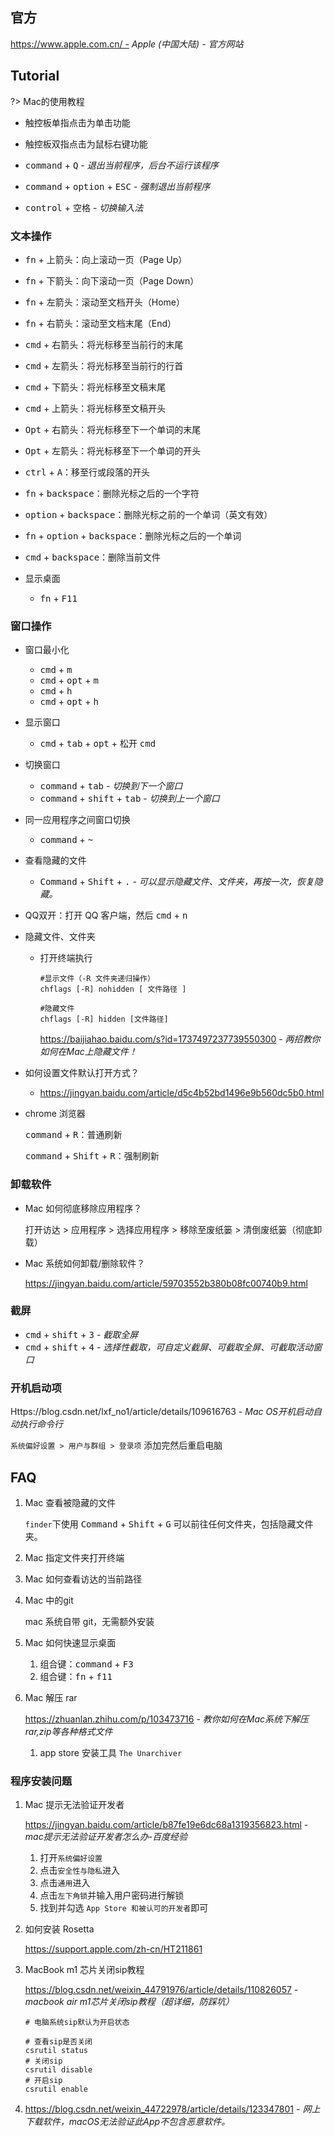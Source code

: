 ## 官方

https://www.apple.com.cn/ - *Apple (中国大陆) - 官方网站*

## Tutorial

?> Mac的使用教程

- 触控板单指点击为单击功能

- 触控板双指点击为鼠标右键功能

- <kbd>command</kbd> + <kbd>Q</kbd> - *退出当前程序，后台不运行该程序*

- <kbd>command</kbd> + <kbd>option</kbd> + <kbd>ESC</kbd> - *强制退出当前程序*

- <kbd>control</kbd> + <kbd>空格</kbd> - *切换输入法*

    

### 文本操作

- <kbd>fn</kbd> + <kbd>上箭头</kbd>：向上滚动一页（Page Up）
- <kbd>fn</kbd> + <kbd>下箭头</kbd>：向下滚动一页（Page Down）
- <kbd>fn</kbd> + <kbd>左箭头</kbd>：滚动至文档开头（Home）
- <kbd>fn</kbd> + <kbd>右箭头</kbd>：滚动至文档末尾（End）
- <kbd>cmd</kbd> + <kbd>右箭头</kbd>：将光标移至当前行的末尾
- <kbd>cmd</kbd> + <kbd>左箭头</kbd>：将光标移至当前行的行首
- <kbd>cmd</kbd> + <kbd>下箭头</kbd>：将光标移至文稿末尾
- <kbd>cmd</kbd> + <kbd>上箭头</kbd>：将光标移至文稿开头
- <kbd>Opt</kbd> + <kbd>右箭头</kbd>：将光标移至下一个单词的末尾
- <kbd>Opt</kbd> + <kbd>左箭头</kbd>：将光标移至下一个单词的开头
- <kbd>ctrl</kbd> + <kbd>A</kbd>：移至行或段落的开头
- <kbd>fn</kbd> + <kbd>backspace</kbd>：删除光标之后的一个字符
- <kbd>option</kbd> + <kbd>backspace</kbd>：删除光标之前的一个单词（英文有效）
- <kbd>fn</kbd> + <kbd>option</kbd> + <kbd>backspace</kbd>：删除光标之后的一个单词
- <kbd>cmd</kbd> + <kbd>backspace</kbd>：删除当前文件

- 显示桌面
  - <kbd>fn</kbd> + <kbd>F11</kbd>

### 窗口操作

- 窗口最小化
  - <kbd>cmd</kbd> + <kbd>m</kbd>
  - <kbd>cmd</kbd> + <kbd>opt</kbd> + <kbd>m</kbd>
  - <kbd>cmd</kbd> + <kbd>h</kbd>
  - <kbd>cmd</kbd> + <kbd>opt</kbd> + <kbd>h</kbd>

- 显示窗口
  - <kbd>cmd</kbd> + <kbd>tab</kbd> + <kbd>opt</kbd> + 松开 <kbd>cmd</kbd>

- 切换窗口

  - <kbd>command</kbd> + <kbd>tab</kbd> - *切换到下一个窗口*
  - <kbd>command</kbd> + <kbd>shift</kbd> + <kbd>tab</kbd> - *切换到上一个窗口*

- 同一应用程序之间窗口切换

  - <kbd>command</kbd> + <kbd>~</kbd>

- 查看隐藏的文件
  - <kbd>Command</kbd> + <kbd>Shift</kbd> + <kbd>.</kbd> - *可以显示隐藏文件、文件夹，再按一次，恢复隐藏。*

- QQ双开：打开 QQ 客户端，然后 <kbd>cmd</kbd> + <kbd>n</kbd>

- 隐藏文件、文件夹
    - 打开终端执行

        ```shell
        #显示文件（-R 文件夹递归操作）
        chflags [-R] nohidden [ 文件路径 ]
        
        #隐藏文件
        chflags [-R] hidden [文件路径]
        ```
        
        https://baijiahao.baidu.com/s?id=1737497237739550300 - *两招教你如何在Mac上隐藏文件！*

- 如何设置文件默认打开方式？
    - https://jingyan.baidu.com/article/d5c4b52bd1496e9b560dc5b0.html

- chrome 浏览器

  <kbd>command</kbd> + <kbd>R</kbd>：普通刷新

  <kbd>command</kbd> + <kbd>Shift</kbd> + <kbd>R</kbd>：强制刷新

### 卸载软件

- Mac 如何彻底移除应用程序？

  打开访达 > 应用程序 > 选择应用程序 > 移除至废纸篓 > 清倒废纸篓（彻底卸载）

- Mac 系统如何卸载/删除软件？

  https://jingyan.baidu.com/article/59703552b380b08fc00740b9.html

### 截屏

- <kbd>cmd</kbd> + <kbd>shift</kbd> + <kbd>3</kbd> - *截取全屏*
- <kbd>cmd</kbd> + <kbd>shift</kbd> + <kbd>4</kbd> - *选择性截取，可自定义截屏、可截取全屏、可截取活动窗口*

### 开机启动项

Https://blog.csdn.net/lxf_no1/article/details/109616763 - *Mac OS开机启动自动执行命令行*

`系统偏好设置 > 用户与群组 > 登录项` 添加完然后重启电脑

## FAQ

1. Mac 查看被隐藏的文件

   `finder`下使用 <kbd>Command</kbd> + <kbd>Shift</kbd> + <kbd>G</kbd> 可以前往任何文件夹，包括隐藏文件夹。

2. Mac 指定文件夹打开终端

3. Mac 如何查看访达的当前路径

4. Mac 中的git

   mac 系统自带 git，无需额外安装

6. Mac 如何快速显示桌面

   1. 组合键：<kbd>command</kbd> + <kbd>F3</kbd>
   2. 组合键：<kbd>fn</kbd> + <kbd>f11</kbd>

7. Mac 解压 rar

   https://zhuanlan.zhihu.com/p/103473716 - *教你如何在Mac系统下解压rar,zip等各种格式文件*

   1. app store 安装工具 `The Unarchiver`



### 程序安装问题

1. Mac 提示无法验证开发者

   https://jingyan.baidu.com/article/b87fe19e6dc68a1319356823.html - *mac提示无法验证开发者怎么办-百度经验*

   1. 打开`系统偏好设置`
   2. 点击`安全性与隐私`进入
   3. 点击`通用`进入
   4. 点击`左下角锁`并输入用户密码进行解锁
   5. 找到并勾选 `App Store 和被认可的开发者`即可

2. 如何安装 Rosetta

   https://support.apple.com/zh-cn/HT211861

3. MacBook m1 芯片关闭sip教程

   https://blog.csdn.net/weixin_44791976/article/details/110826057 - *macbook air m1芯片关闭sip教程（超详细，防踩坑）*

   ```shell
   # 电脑系统sip默认为开启状态
   
   # 查看sip是否关闭
   csrutil status
   # 关闭sip
   csrutil disable
   # 开启sip
   csrutil enable
   ```

4. https://blog.csdn.net/weixin_44722978/article/details/123347801 - *网上下载软件，macOS无法验证此App不包含恶意软件。*
